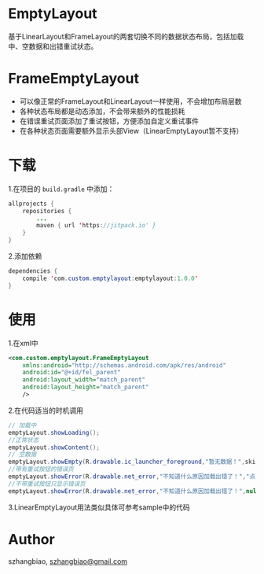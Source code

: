 # EmptyLayout
基于LinearLayout和FrameLayout的两套切换不同的数据状态布局，包括加载中、空数据和出错重试状态。
# FrameEmptyLayout
* 可以像正常的FrameLayout和LinearLayout一样使用，不会增加布局层数
* 各种状态布局都是动态添加，不会带来额外的性能损耗
* 在错误重试页面添加了重试按钮，方便添加自定义重试事件
* 在各种状态页面需要额外显示头部View（LinearEmptyLayout暂不支持）<br>
# 下载
1.在项目的 `build.gradle` 中添加：
```java
allprojects {
    repositories {
	    ...
	    maven { url 'https://jitpack.io' }
    }
}
```
2.添加依赖
```java
dependencies {
    compile 'com.custom.emptylayout:emptylayout:1.0.0'
}
```
# 使用
1.在xml中
```xml
<com.custom.emptylayout.FrameEmptyLayout
    xmlns:android="http://schemas.android.com/apk/res/android"
    android:id="@+id/fel_parent"
    android:layout_width="match_parent"
    android:layout_height="match_parent"
    />
```
2.在代码适当的时机调用
```java
// 加载中
emptyLayout.showLoading();
//正常状态
emptyLayout.showContent();
// 空数据
emptyLayout.showEmpty(R.drawable.ic_launcher_foreground,"暂无数据！",skipId);
//带有重试按钮的错误页
emptyLayout.showError(R.drawable.net_error,"不知道什么原因加载出错了！","点击重试");
//不带重试按钮只显示错误页
emptyLayout.showError(R.drawable.net_error,"不知道什么原因加载出错了！",null);
```
3.LinearEmptyLayout用法类似具体可参考sample中的代码
# Author
szhangbiao, szhangbiao@gmail.com
